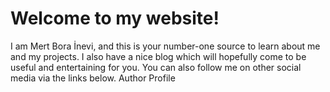 <script>
    import SocialLinks from "$lib/components/SocialLinks.svelte";
    import ButtonLink from "$lib/components/ButtonLink.svelte";
    import boraini from "./blog/authors/boraini.md";

    export let ownerInfo;
</script>

# Welcome to my website!

I am Mert Bora İnevi, and this is your number-one source to learn about me and my projects. I also have a nice blog which will hopefully come to be useful and entertaining for you. You can also follow me on other social media via the links below.
<ButtonLink href="/blog/authors/boraini">Author Profile</ButtonLink>

<span class="social-links"><SocialLinks social={ownerInfo.social} /></span>

<style lang="sass">
    .social-links
      margin: 1rem 0
      font-size: 3rem
</style>